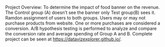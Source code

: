 Project Overview:
To determine the impact of food banner on the revenue. The Control group (A) doesn’t see the banner only Test group(B) sees it. Ramdon assignment of
users to both groups. Users may or may not purchase products from website. One or more purchases are considered a conversion.
A/B hypothesis testing is performed to analyze and compare the conversion rate and average spending of Group A and B. Complete project can be seen at https://datavizexplorer.github.io/.
